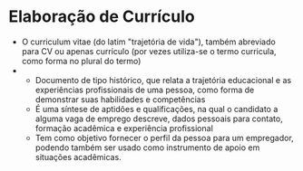 # Elaboração de Currículo

- O curriculum vitae (do latim "trajetória de vida"), também abreviado para CV ou apenas currículo (por vezes utiliza-se o termo curricula, como forma no plural do termo)
- 
  - Documento de tipo histórico, que relata a trajetória educacional e as experiências profissionais de uma pessoa, como forma de demonstrar suas habilidades e competências
  - É uma síntese de aptidões e qualificações, na qual o candidato a alguma vaga de emprego descreve, dados pessoais para contato, formação acadêmica e experiência profissional
  - Tem como objetivo fornecer o perfil da pessoa para um empregador, podendo também ser usado como instrumento de apoio em situações acadêmicas.
